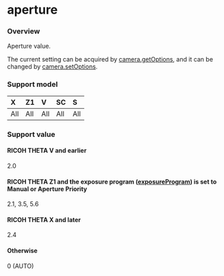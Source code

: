 # aperture

### Overview

Aperture value.

The current setting can be acquired by [camera.getOptions](../commands/camera.get_options.md), and it can be changed by [camera.setOptions](../commands/camera.set_options.md).

### Support model

| X | Z1 | V | SC | S |
|:--|:--|:--|:--|:--|
| All | All | All | All | All |

### Support value

#### RICOH THETA V and earlier

2.0

#### RICOH THETA Z1 and the exposure program ([exposureProgram](exposure_program.md)) is set to Manual or Aperture Priority

2.1, 3.5, 5.6

#### RICOH THETA X and later

2.4

#### Otherwise

0 (AUTO)
